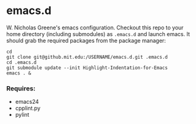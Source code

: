 # emacs.d

W. Nicholas Greene's emacs configuration. Checkout this repo to your home directory
(including submodules) as `.emacs.d` and launch emacs. It should grab
the required packages from the package manager:

```
cd
git clone git@github.mit.edu:/USERNAME/emacs.d.git .emacs.d
cd .emacs.d
git submodule update --init Highlight-Indentation-for-Emacs
emacs . &
```

### Requires:
- emacs24
- cpplint.py
- pylint


